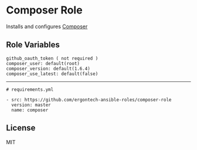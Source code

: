 Composer Role
=========

Installs and configures [Composer](https://getcomposer.org/)


Role Variables
--------------

```
github_oauth_token ( not required )
composer_user: default(root)
composer_version: default(1.6.4)
composer_use_latest: default(false)

```

----------------

```
# requirements.yml

- src: https://github.com/ergontech-ansible-roles/composer-role
  version: master
  name: composer
```

License
-------

MIT
